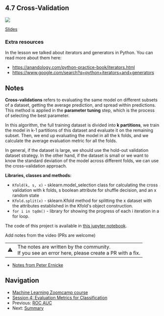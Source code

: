 ## 4.7 Cross-Validation

<a href="https://www.youtube.com/watch?v=BIIZaVtUbf4&list=PL3MmuxUbc_hIhxl5Ji8t4O6lPAOpHaCLR"><img src="images/thumbnail-4-07.jpg"></a>

[Slides](https://www.slideshare.net/AlexeyGrigorev/ml-zoomcamp-4-evaluation-metrics-for-classification)

### Extra resources

In the lesson we talked about iterators and generators in Python. You can read more about them here:

- https://anandology.com/python-practice-book/iterators.html
- https://www.google.com/search?q=python+iterators+and+generators

## Notes

**Cross-validations** refers to evaluating the same model on different subsets of a dataset, getting the average prediction, and spread within predictions. This method is applied in the **parameter tuning** step, which is the process of selecting the best parameter.

In this algorithm, the full training dataset is divided into **k partitions**, we train the model in k-1 partitions of this dataset and evaluate it on the remaining subset. Then, we end up evaluating the model in all the k folds, and we calculate the average evaluation metric for all the folds.

In general, if the dataset is large, we should use the hold-out validation dataset strategy. In the other hand, if the dataset is small or we want to know the standard deviation of the model across different folds, we can use the cross-validation approach.

**Libraries, classes and methods:**

- `Kfold(k, s, x)` - sklearn.model_selection class for calculating the cross validation with k folds, s boolean attribute for shuffle decision, and an x random state
- `Kfold.split(x)` - sklearn.Kfold method for splitting the x dataset with the attributes established in the Kfold's object construction.
- `for i in tqdm()` - library for showing the progress of each i iteration in a for loop.

The code of this project is available in [this jupyter notebook](notebook.ipynb).

Add notes from the video (PRs are welcome)

<table>
   <tr>
      <td>⚠️</td>
      <td>
         The notes are written by the community. <br>
         If you see an error here, please create a PR with a fix.
      </td>
   </tr>
</table>

- [Notes from Peter Ernicke](https://knowmledge.com/2023/10/08/ml-zoomcamp-2023-evaluation-metrics-for-classification-part-7/)

## Navigation

- [Machine Learning Zoomcamp course](../)
- [Session 4: Evaluation Metrics for Classification](./)
- Previous: [ROC AUC](06-auc.md)
- Next: [Summary](08-summary.md)
